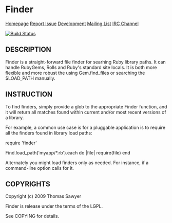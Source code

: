# Finder

[Homepage](http://rubyworks.github.com/finder)
[Report Issue](http://github.com/rubyworks/finder/issues)
[Development](http://github.com/rubyworks/finder)
[Mailing List](http://groups.google.com/groups/rubyworks-mailinglist)
[IRC Channel](irc://chat.us.freenode.net/rubyworks)

[![Build Status](https://secure.travis-ci.org/rubyworks/finder.png)](http://travis-ci.org/rubyworks/finder)

## DESCRIPTION

Finder is a straight-forward file finder for searhing Ruby library paths.
It can handle RubyGems, Rolls and Ruby's standard site locals. It is both
more flexible and more robust the using Gem.find_files or searching the
$LOAD_PATH manually.


## INSTRUCTION

To find finders, simply provide a glob to the appropriate Finder function,
and it will return all matches found within current and/or most recent versions
of a library.

For example, a common use case is for a pluggable application is to require all
the finders found in library load paths:

  require 'finder'

  Find.load_path('myapp/*.rb').each do |file|
    require(file)
  end

Alternately you might load finders only as needed. For instance, if a command-line
option calls for it.


## COPYRIGHTS

Copyright (c) 2009 Thomas Sawyer

Finder is release under the terms of the LGPL.

See COPYING for details.

